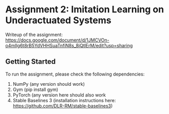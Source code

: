 # Assignment 2: Imitation Learning on Underactuated Systems

Writeup of the assignment: https://docs.google.com/document/d/1JMCVOn-o4mIlg6t8rB5YdVHHSuaTnfiN8s_8iQtlErM/edit?usp=sharing

## Getting Started
To run the assignment, please check the following dependencies:
1. NumPy (any version should work)
2. Gym (pip install gym)
3. PyTorch (any version here should also work
4. Stable Baselines 3 (installation instructions here: https://github.com/DLR-RM/stable-baselines3)